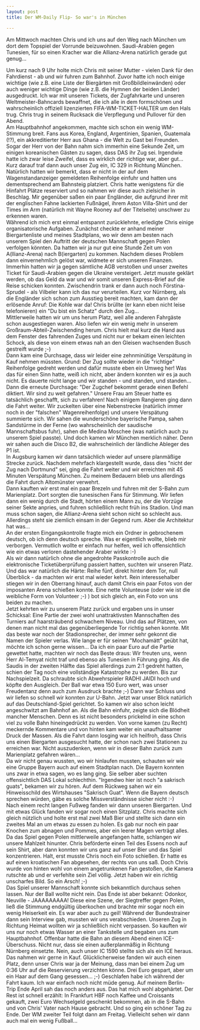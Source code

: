 ```yaml
---
layout: post
title: Der WM-Daily Flip- So war's in München

---
```


Am Mittwoch machten Chris und ich uns auf den Weg nach München um dort dem Topspiel der Vorrunde beizuwohnen. Saudi-Arabien gegen Tunesien, für so einen Kracher war die Allianz-Arena natürlich gerade gut genug...

Um kurz nach 9 Uhr holte mich Chris mit seiner Mutter - vielen Dank für den Fahrdienst - ab und wir fuhren zum Bahnhof. Zuvor hatte ich noch einige wichtige (wie z.B. eine Liste der Biergärten mit Großbildleinwänden) oder auch weniger wichtige Dinge (wie z.B. die Hymnen der beiden Länder) ausgedruckt. Ich war mit unseren Tickets, der Zugfahrkarte und unseren Weltmeister-Bahncards bewaffnet, die ich alle in dem formschönen und wahrscheinlich offiziell lizenzierten FIFA-WM-TICKET-HALTER um den Hals trug. Chris trug in seinem Rucksack die Verpflegung und Pullover für den Abend.  
Am Hauptbahnhof angekommen, machte sich schon ein wenig WM-Stimmung breit. Fans aus Korea, England, Argentinien, Spanien, Guatemala (!?), ein akkreditierter Herr aus Ghana - die Welt zu Gast bei Freunden. Sogar der Herr von der Bahn nahm sich immerhin eine Sekunde Zeit, um einigen koreanischen Gästen zu sagen, dass DAS ihr Zug sei. Irgendwie hatte ich zwar leise Zweifel, dass es wirklich der richtige war, aber gut...  
Kurz darauf traf dann auch unser Zug ein, IC 329 in Richtung München. Natürlich hatten wir bemerkt, dass er nicht in der auf dem Wagenstandanzeiger gemeldeten Reihenfolge einfuhr und hatten uns dementsprechend am Bahnsteig platziert. Chris hatte wenigstens für die Hinfahrt Plätze reserviert und so nahmen wir diese auch zielsicher in Beschlag. Mir gegenüber saßen ein paar Engländer, die aufgrund ihrer mit der englischen Fahne lackierten Fußnägel, ihrem Aston Villa-Shirt und der Times im Arm (natürlich mit Wayne Rooney auf der Titelseite) unschwer zu erkennen waren.  
Während ich mich erst einmal entspannt zurücklehnte, erledigte Chris einige organisatorische Aufgaben. Zunächst checkte er anhand meiner Biergartenliste und meines Stadtplans, wo wir denn am besten nach unserem Spiel den Auftritt der deutschen Mannschaft gegen Polen verfolgen könnten. Da hatten wir ja nur gut eine Stunde Zeit um von A(llianz-Arena) nach B(iergarten) zu kommen. Nachdem dieses Problem dann einvernehmlich gelöst war, widmete er sich unseren Finanzen. Immerhin hatten wir ja gegen sämtliche AGB verstoßen und unser zweites Ticket für Saudi-Arabien gegen die Ukraine versteigert. Jetzt musste geklärt werden, ob das Geld da war und wir somit unseren Express-Brief auf die Reise schicken konnten. Zwischendrin trank er dann auch noch Förstina-Sprudel - als Vilbeler kann ich das nur verurteilen. Kurz vor Nürnberg, als die Engländer sich schon zum Ausstieg bereit machten, kam dann der erlösende Anruf: Die Kohle war da! Chris brüllte (er kann eben nicht leise telefonieren) ein "Du bist ein Schatz" durch den Zug...  
Mittlerweile hatten wir um uns herum Platz, weil alle anderen Fahrgäste schon ausgestiegen waren. Also liefen wir ein wenig mehr in unserem Großraum-Abteil-Zwischending herum. Chris hielt mal kurz die Hand aus dem Fenster des fahrenden Zuges und nicht nur er bekam einen leichten Schock, als diese von einem etwas nah an den Gleisen wachsenden Busch gestreift wurde ;-)  
Dann kam eine Durchsage, dass wir leider eine zehnminütige Verspätung in Kauf nehmen müssten. Grund: Der Zug sollte wieder in die "richtige" Reihenfolge gedreht werden und dafür musste eben ein Umweg her! Was das für einen Sinn hatte, weiß ich nicht, aber ändern konnten wir es ja auch nicht. Es dauerte nicht lange und wir standen - und standen, und standen... Dann die erneute Durchsage: "Der Zugchef bekommt gerade einen Befehl diktiert. Wir sind zu weit gefahren." Unsere Frau am Steuer hatte es tatsächlich geschafft, sich zu verfahren! Nach einigem Rangieren ging dann die Fahrt weiter. Wir zuckelten über eine Nebenstrecke (natürlich immer noch in der "falschen" Wagenreihenfolge) und unsere Verspätung summierte sich. Wir sahen die wunderschöne bayerische Pampa, sahen Sandstürme in der Ferne (wo wahrscheinlich der saudische Mannschaftsbus fuhr), sahen die Medina Moschee (was natürlich auch zu unserem Spiel passte). Und doch kamen wir München merklich näher. Denn wir sahen auch die Disco B2, die wahrscheinlich der ländliche Ableger des P1 ist.  
In Augsburg kamen wir dann tatsächlich wieder auf unsere planmäßige Strecke zurück. Nachdem mehrfach klargestellt wurde, dass dies "nicht der Zug nach Dortmund" sei, ging die Fahrt weiter und wir erreichten mit 45 Minuten Verspätung München. Zu meinem Bedauern blieb uns allerdings die Fahrt durch Altomünster verwehrt.  
Dann kauften wir erst mal ein paar Brezeln und fuhren mit der S-Bahn zum Marienplatz. Dort sorgten die tunesischen Fans für Stimmung. Wir liefen dann ein wenig durch die Stadt, hörten einem Mann zu, der die Vorzüge seiner Sekte anpries, und fuhren schließlich recht früh ins Stadion. Und man muss schon sagen, die Allianz-Arena sieht schon nicht so schlecht aus. Allerdings steht sie ziemlich einsam in der Gegend rum. Aber die Architektur hat was...  
An der ersten Eingangskontrolle fragte mich ein Ordner in gebrochenem deutsch, ob ich denn deutsch spreche. Was er eigentlich wollte, blieb mir verborgen. Vermutlich wollte er einfach nur helfen, weil ich offensichtlich wie ein etwas verloren dastehender Araber wirkte :-)  
Als wir dann natürlich ohne die angedrohte Passkontrolle auch die elektronische Ticketüberprüfung passiert hatten, suchten wir unseren Platz. Und das war natürlich die Härte: Reihe fünf, direkt hinter dem Tor, null Überblick - da machten wir erst mal wieder kehrt. Rein interessehalber stiegen wir in den Oberrang hinauf, auch damit Chris ein paar Fotos von der imposanten Arena schießen konnte. Eine nette Volunteuse (oder wie ist die weibliche Form von Volunteer ;-) ) bot sich gleich an, ein Foto von uns beiden zu machen.  
Jetzt kehrten wir zu unserem Platz zurück und ergaben uns in unser Schicksal: Eine Partie der zwei wohl unattraktivsten Mannschaften des Turniers auf haarsträubend schwachem Niveau. Und das auf Plätzen, von denen man nicht mal das gegenüberliegende Tor richtig sehen konnte. Mit das beste war noch der Stadionsprecher, der immer sehr gekonnt die Namen der Spieler verlas. Wie lange er für seinen "Mochamätt" geübt hat, möchte ich schon gerne wissen... Da ich ein paar Euro auf die Partie gewettet hatte, machten wir noch das Beste draus: Wir freuten uns, wenn Herr Al-Temyat nicht traf und ebenso als Tunesien in Führung ging. Als die Saudis in der zweiten Hälfte das Spiel allerdings zum 2:1 gedreht hatten, schien der Tag noch eine vollständige Katastrophe zu werden. Bis zur Nachspielzeit. Da schraubte sich Abwehrspieler RADHI JAIDI hoch und köpfte den Ausgleich. Der Ball war etwa 150 Euro wert, was unser Freudentanz denn auch zum Ausdruck brachte ;-) Dann war Schluss und wir liefen so schnell wir konnten zur U-Bahn. Jetzt war unser Blick natürlich auf das Deutschland-Spiel gerichtet. So kamen wir also schon leicht angeschwitzt am Bahnhof an. Als die Bahn einfuhr, zeigte sich die Blödheit mancher Menschen. Denn es ist nicht besonders prickelnd in eine schon viel zu volle Bahn hineingedrückt zu werden. Von vorne kamen (zu Recht) meckernde Kommentare und von hinten kam weiter ein unaufhaltsamer Druck der Massen. Als die Fahrt dann losging war ich heilfroh, dass Chris uns einen Biergarten ausgesucht hatte, der schon nach zwei Stationen zu erreichen war. Nicht auszudenken, wenn wir in dieser Bahn zurück zum Marienplatz gefahren wären...  
Da wir nicht genau wussten, wo wir hinlaufen mussten, schauten wir wie eine Gruppe Bayern auch auf einem Stadtplan nach. Die Bayern konnten uns zwar in etwa sagen, wo es lang ging. Sie selber aber suchten offensichtlich DAS Lokal schlechthin. "Irgendwo hier ist noch "a sakrisch guats", bekamen wir zu hören. Auf dem Rückweg sahen wir ein Hinweisschild des Wirtshauses "Sakrisch Guat". Wenn die Bayern deutsch sprechen würden, gäbe es solche Missverständnisse sicher nicht :-)  
Nach einem recht langen Fußweg fanden wir dann unseren Biergarten. Und mit etwas Glück fanden wir sogar noch einen Sitzplatz. Chris machte sich gleich nützlich und holte erst mal zwei Maß Bier und stellte sich dann ein zweites Mal an um etwas zu essen zu holen. Es gab nur noch ein paar Knochen zum abnagen und Pommes, aber ein leerer Magen verträgt alles. Da das Spiel gegen Polen mittlerweile angefangen hatte, schlangen wir unsere Mahlzeit hinunter. Chris beförderte einen Teil des Essens noch auf sein Shirt, aber dann konnten wir uns ganz auf unser Bier und das Spiel konzentrieren. Halt, erst musste Chris noch ein Foto schießen. Er hatte es auf einen kroatischen Fan abgesehen, der rechts von uns saß. Doch Chris wurde von hinten wohl von einem angetrunkenen Fan gestoßen, die Kamera rutschte ab und er verfehlte sein Ziel völlig. Jetzt haben wir ein richtig unscharfes Bild. So ein Arsch! ;-)  
Das Spiel unserer Mannschaft konnte sich bekanntlich durchaus sehen lassen. Nur der Ball wollte nicht rein. Das Ende ist aber bekannt: Odonkor, Neuville - JAAAAAAAAA! Diese eine Szene, der Siegtreffer gegen Polen, ließ die Stimmung endgültig überkochen und brachte mir sogar noch ein wenig Heiserkeit ein. Es war aber auch zu geil! Während der Bundestrainer dann sein Interview gab, mussten wir uns verabschieden. Unseren Zug in Richtung Heimat wollten wir ja schließlich nicht verpassen. So kauften wir uns nur noch etwas Wasser an einer Tankstelle und begaben uns zum Hauptbahnhof. Offenbar hatte die Bahn an diesem Abend einen ICE-Überschuss. Nicht nur, dass sie einen außerplanmäßig in Richtung Nürnberg einsetzte. Nein, auch unser IC 1590 stellte sich als ein ICE heraus. Das nahmen wir gerne in Kauf. Glücklicherweise fanden wir auch einen Platz, denn unser Chris war ja der Meinung, dass man bei einem Zug um 0:36 Uhr auf die Reservierung verzichten könne. Drei Euro gespart, aber um ein Haar auf dem Gang gesessen... ;-) Geschlafen habe ich während der Fahrt kaum. Ich war einfach noch nicht müde genug. Auf meinem Berlin-Trip Ende April sah das noch anders aus. Das hat mich wohl abgehärtet. Der Rest ist schnell erzählt: In Frankfurt HBF noch Kaffee und Croissants gekauft, zwei Euro Wechselgeld geschenkt bekommen, ab in die S-Bahn und von Chris' Vater nach Hause gebracht. Und so ging ein schöner Tag zu Ende. Der WM zweiter Teil folgt dann am Freitag. Vielleicht sehen wir dann auch mal ein wenig Fußball...
